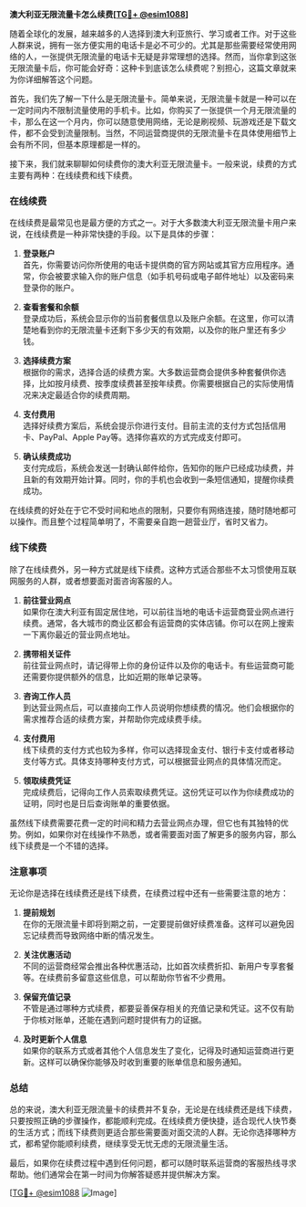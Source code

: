 **澳大利亚无限流量卡怎么续费[[TG💪+ @esim1088](https://t.me/s/esim1088)]**

随着全球化的发展，越来越多的人选择到澳大利亚旅行、学习或者工作。对于这些人群来说，拥有一张方便实用的电话卡是必不可少的。尤其是那些需要经常使用网络的人，一张提供无限流量的电话卡无疑是非常理想的选择。然而，当你拿到这张无限流量卡后，你可能会好奇：这种卡到底该怎么续费呢？别担心，这篇文章就来为你详细解答这个问题。

首先，我们先了解一下什么是无限流量卡。简单来说，无限流量卡就是一种可以在一定时间内不限制流量使用的手机卡。比如，你购买了一张提供一个月无限流量的卡，那么在这一个月内，你可以随意使用网络，无论是刷视频、玩游戏还是下载文件，都不会受到流量限制。当然，不同运营商提供的无限流量卡在具体使用细节上会有所不同，但基本原理都是一样的。

接下来，我们就来聊聊如何续费你的澳大利亚无限流量卡。一般来说，续费的方式主要有两种：在线续费和线下续费。

### 在线续费

在线续费是最常见也是最方便的方式之一。对于大多数澳大利亚无限流量卡用户来说，在线续费是一种非常快捷的手段。以下是具体的步骤：

1. **登录账户**  
   首先，你需要访问你所使用的电话卡提供商的官方网站或其官方应用程序。通常，你会被要求输入你的账户信息（如手机号码或电子邮件地址）以及密码来登录你的账户。

2. **查看套餐和余额**  
   登录成功后，系统会显示你的当前套餐信息以及账户余额。在这里，你可以清楚地看到你的无限流量卡还剩下多少天的有效期，以及你的账户里还有多少钱。

3. **选择续费方案**  
   根据你的需求，选择合适的续费方案。大多数运营商会提供多种套餐供你选择，比如按月续费、按季度续费甚至按年续费。你需要根据自己的实际使用情况来决定最适合你的续费周期。

4. **支付费用**  
   选择好续费方案后，系统会提示你进行支付。目前主流的支付方式包括信用卡、PayPal、Apple Pay等。选择你喜欢的方式完成支付即可。

5. **确认续费成功**  
   支付完成后，系统会发送一封确认邮件给你，告知你的账户已经成功续费，并且新的有效期开始计算。同时，你的手机也会收到一条短信通知，提醒你续费成功。

在线续费的好处在于它不受时间和地点的限制，只要你有网络连接，随时随地都可以操作。而且整个过程简单明了，不需要亲自跑一趟营业厅，省时又省力。

### 线下续费

除了在线续费外，另一种方式就是线下续费。这种方式适合那些不太习惯使用互联网服务的人群，或者想要面对面咨询客服的人。

1. **前往营业网点**  
   如果你在澳大利亚有固定居住地，可以前往当地的电话卡运营商营业网点进行续费。通常，各大城市的商业区都会有运营商的实体店铺。你可以在网上搜索一下离你最近的营业网点地址。

2. **携带相关证件**  
   前往营业网点时，请记得带上你的身份证件以及你的电话卡。有些运营商可能还需要你提供额外的信息，比如近期的账单记录等。

3. **咨询工作人员**  
   到达营业网点后，可以直接向工作人员说明你想续费的情况。他们会根据你的需求推荐合适的续费方案，并帮助你完成续费手续。

4. **支付费用**  
   线下续费的支付方式也较为多样，你可以选择现金支付、银行卡支付或者移动支付等方式。具体支持哪种支付方式，可以根据营业网点的具体情况而定。

5. **领取续费凭证**  
   完成续费后，记得向工作人员索取续费凭证。这份凭证可以作为你续费成功的证明，同时也是日后查询账单的重要依据。

虽然线下续费需要花费一定的时间和精力去营业网点办理，但它也有其独特的优势。例如，如果你对在线操作不熟悉，或者需要面对面了解更多的服务内容，那么线下续费是一个不错的选择。

### 注意事项

无论你是选择在线续费还是线下续费，在续费过程中还有一些需要注意的地方：

1. **提前规划**  
   在你的无限流量卡即将到期之前，一定要提前做好续费准备。这样可以避免因忘记续费而导致网络中断的情况发生。

2. **关注优惠活动**  
   不同的运营商经常会推出各种优惠活动，比如首次续费折扣、新用户专享套餐等。在续费前多留意这些信息，可以帮助你节省不少费用。

3. **保留充值记录**  
   不管是通过哪种方式续费，都要妥善保存相关的充值记录和凭证。这不仅有助于你核对账单，还能在遇到问题时提供有力的证据。

4. **及时更新个人信息**  
   如果你的联系方式或者其他个人信息发生了变化，记得及时通知运营商进行更新。这样可以确保你能够及时收到重要的账单信息和服务通知。

### 总结

总的来说，澳大利亚无限流量卡的续费并不复杂，无论是在线续费还是线下续费，只要按照正确的步骤操作，都能顺利完成。在线续费方便快捷，适合现代人快节奏的生活方式；而线下续费则更适合那些需要面对面交流的人群。无论你选择哪种方式，都希望你能顺利续费，继续享受无忧无虑的无限流量生活。

最后，如果你在续费过程中遇到任何问题，都可以随时联系运营商的客服热线寻求帮助。他们通常会在第一时间为你解答疑惑并提供解决方案。

[[TG💪+ @esim1088](https://t.me/s/esim1088) ![Image](https://i.postimg.cc/4NQfJmqS/Snipaste-2025-05-13-00-14-12.png)]